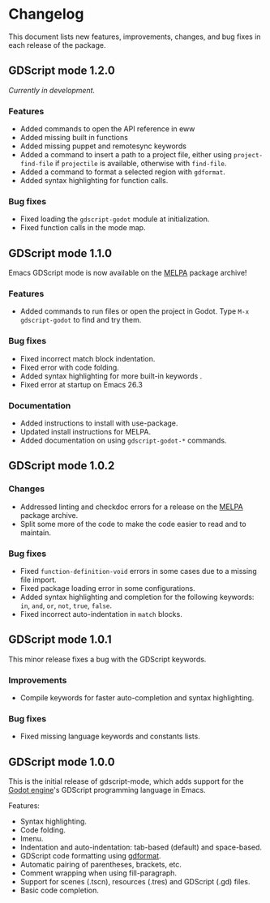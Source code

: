 # Changelog

This document lists new features, improvements, changes, and bug fixes in each release of the package.

## GDScript mode 1.2.0

_Currently in development._

### Features

- Added commands to open the API reference in eww
- Added missing built in functions
- Added missing puppet and remotesync keywords
- Added a command to insert a path to a project file, either using `project-find-file` if `projectile` is available, otherwise with `find-file`.
- Added a command to format a selected region with `gdformat`.
- Added syntax highlighting for function calls.

### Bug fixes

- Fixed loading the `gdscript-godot` module at initialization.
- Fixed function calls in the mode map.

## GDScript mode 1.1.0

Emacs GDScript mode is now available on the [MELPA](https://melpa.org/) package archive!

### Features

- Added commands to run files or open the project in Godot. Type `M-x gdscript-godot` to find and try them.

### Bug fixes

- Fixed incorrect match block indentation.
- Fixed error with code folding.
- Added syntax highlighting for more built-in keywords .
- Fixed error at startup on Emacs 26.3

### Documentation

- Added instructions to install with use-package.
- Updated install instructions for MELPA.
- Added documentation on using `gdscript-godot-*` commands.

## GDScript mode 1.0.2

### Changes

- Addressed linting and checkdoc errors for a release on the [MELPA](https://melpa.org/) package archive.
- Split some more of the code to make the code easier to read and to maintain.

### Bug fixes

- Fixed `function-definition-void` errors in some cases due to a missing file import.
- Fixed package loading error in some configurations.
- Added syntax highlighting and completion for the following keywords: `in`, `and`, `or`, `not`, `true`, `false`.
- Fixed incorrect auto-indentation in `match` blocks.

## GDScript mode 1.0.1

This minor release fixes a bug with the GDScript keywords.

### Improvements

- Compile keywords for faster auto-completion and syntax highlighting.

### Bug fixes

- Fixed missing language keywords and constants lists.

## GDScript mode 1.0.0

This is the initial release of gdscript-mode, which adds support for the [Godot engine](https://godotengine.org/)'s GDScript programming language in Emacs.

Features:

- Syntax highlighting.
- Code folding.
- Imenu.
- Indentation and auto-indentation: tab-based (default) and space-based.
- GDScript code formatting using [gdformat](https://github.com/scony/godot-gdscript-toolkit/).
- Automatic pairing of parentheses, brackets, etc.
- Comment wrapping when using fill-paragraph.
- Support for scenes (.tscn), resources (.tres) and GDScript (.gd) files.
- Basic code completion.
